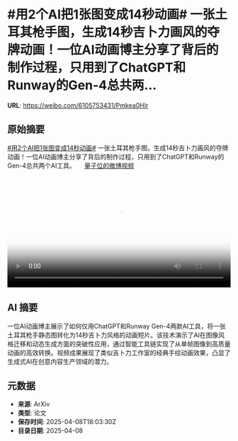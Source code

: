 # #用2个AI把1张图变成14秒动画# 一张土耳其枪手图，生成14秒吉卜力画风的夺牌动画！一位AI动画博主分享了背后的制作过程，只用到了ChatGPT和Runway的Gen-4总共两...

**URL**: https://weibo.com/6105753431/Pmkea0HIr

## 原始摘要

<a href="https://m.weibo.cn/search?containerid=231522type%3D1%26t%3D10%26q%3D%23%E7%94%A82%E4%B8%AAAI%E6%8A%8A1%E5%BC%A0%E5%9B%BE%E5%8F%98%E6%88%9014%E7%A7%92%E5%8A%A8%E7%94%BB%23&amp;extparam=%23%E7%94%A82%E4%B8%AAAI%E6%8A%8A1%E5%BC%A0%E5%9B%BE%E5%8F%98%E6%88%9014%E7%A7%92%E5%8A%A8%E7%94%BB%23" data-hide=""><span class="surl-text">#用2个AI把1张图变成14秒动画#</span></a> 一张土耳其枪手图，生成14秒吉卜力画风的夺牌动画！一位AI动画博主分享了背后的制作过程，只用到了ChatGPT和Runway的Gen-4总共两个AI工具。 <a href="https://video.weibo.com/show?fid=1034:5153205902835725" data-hide=""><span class="url-icon"><img style="width: 1rem;height: 1rem" src="https://h5.sinaimg.cn/upload/2015/09/25/3/timeline_card_small_video_default.png" referrerpolicy="no-referrer"></span><span class="surl-text">量子位的微博视频</span></a> <br clear="both"><div style="clear: both"></div><video controls="controls" poster="https://tvax1.sinaimg.cn/orj480/006Fd7o3ly1i09imwkr6jj30u01hc795.jpg" style="width: 100%"><source src="https://f.video.weibocdn.com/o0/b9o86I0Elx08njvtv1Hi01041200ftaz0E010.mp4?label=mp4_720p&amp;template=720x1280.24.0&amp;ori=0&amp;ps=1CwnkDw1GXwCQx&amp;Expires=1744138986&amp;ssig=LkEoMyyBOw&amp;KID=unistore,video"><source src="https://f.video.weibocdn.com/o0/eojWLAsmlx08njvtgy0o010412009gmp0E010.mp4?label=mp4_hd&amp;template=540x960.24.0&amp;ori=0&amp;ps=1CwnkDw1GXwCQx&amp;Expires=1744138986&amp;ssig=vunrWrZZab&amp;KID=unistore,video"><source src="https://f.video.weibocdn.com/o0/1PPFpSN7lx08njvt8yo801041200597R0E010.mp4?label=mp4_ld&amp;template=360x640.24.0&amp;ori=0&amp;ps=1CwnkDw1GXwCQx&amp;Expires=1744138986&amp;ssig=nuKbKI%2BEE0&amp;KID=unistore,video"><p>视频无法显示，请前往<a href="https://video.weibo.com/show?fid=1034%3A5153205902835725" target="_blank" rel="noopener noreferrer">微博视频</a>观看。</p></video>

## AI 摘要

一位AI动画博主展示了如何仅用ChatGPT和Runway Gen-4两款AI工具，将一张土耳其枪手静态图转化为14秒吉卜力风格的动画短片。该技术演示了AI在图像风格迁移和动态生成方面的突破性应用，通过智能工具链实现了从单帧图像到高质量动画的高效转换。视频成果展现了类似吉卜力工作室的经典手绘动画效果，凸显了生成式AI在创意内容生产领域的潜力。

## 元数据

- **来源**: ArXiv
- **类型**: 论文
- **保存时间**: 2025-04-08T18:03:30Z
- **目录日期**: 2025-04-08
